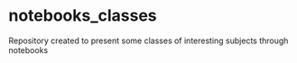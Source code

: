 # notebooks_classes
 Repository created to present some classes of interesting subjects through notebooks

